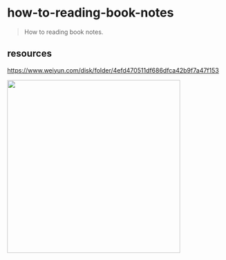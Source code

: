 # how-to-reading-book-notes
> How to reading book notes.


## resources
https://www.weiyun.com/disk/folder/4efd470511df686dfca42b9f7a47f153

<img src="http://ww1.sinaimg.cn/large/006tNc79ly1g58cv5115bj30mg0883z0.jpg" width="400"/>